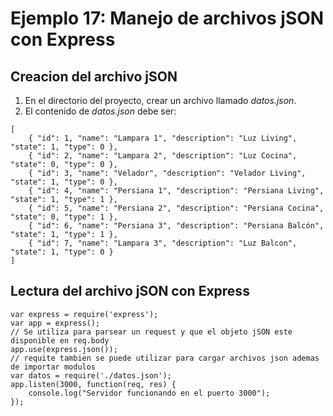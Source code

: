 # Ejemplo 17: Manejo de archivos jSON con Express

## Creacion del archivo jSON

1. En el directorio del proyecto, crear un archivo llamado _datos.json_.
2. El contenido de _datos.json_ debe ser:

```
[
    { "id": 1, "name": "Lampara 1", "description": "Luz Living", "state": 1, "type": 0 },
    { "id": 2, "name": "Lampara 2", "description": "Luz Cocina", "state": 0, "type": 0 },
    { "id": 3, "name": "Velador", "description": "Velador Living", "state": 1, "type": 0 },
    { "id": 4, "name": "Persiana 1", "description": "Persiana Living", "state": 1, "type": 1 },
    { "id": 5, "name": "Persiana 2", "description": "Persiana Cocina", "state": 0, "type": 1 },
    { "id": 6, "name": "Persiana 3", "description": "Persiana Balcón", "state": 1, "type": 1 },
    { "id": 7, "name": "Lampara 3", "description": "Luz Balcon", "state": 1, "type": 0 }
]
```

## Lectura del archivo jSON con Express

```
var express = require('express');
var app = express();
// Se utiliza para parsear un request y que el objeto jSON este disponible en req.body
app.use(express.json());
// requite tambien se puede utilizar para cargar archivos json ademas de importar modulos
var datos = require('./datos.json');
app.listen(3000, function(req, res) {
    console.log("Servidor funcionando en el puerto 3000");
});
```
